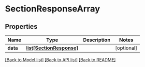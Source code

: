 # SectionResponseArray

## Properties
Name | Type | Description | Notes
------------ | ------------- | ------------- | -------------
**data** | [**list[SectionResponse]**](SectionResponse.md) |  | [optional] 

[[Back to Model list]](../README.md#documentation-for-models) [[Back to API list]](../README.md#documentation-for-api-endpoints) [[Back to README]](../README.md)

